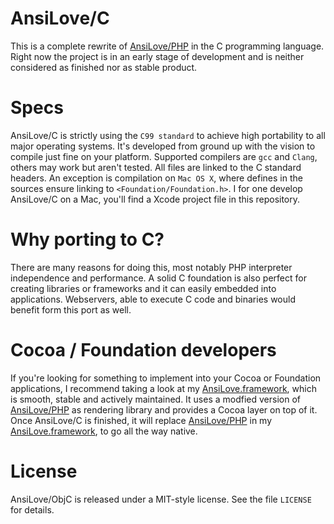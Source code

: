 # AnsiLove/C

This is a complete rewrite of [AnsiLove/PHP](http://ansilove.sourceforge.net) in the C programming language. Right now the project is in an early stage of development and is neither considered as finished nor as stable product. 

# Specs 

AnsiLove/C is strictly using the `C99 standard` to achieve high portability to all major operating systems. It's developed from ground up with the vision to compile just fine on your platform. Supported compilers are `gcc` and `Clang`, others may work but aren't tested. All files are linked to the C standard headers. An exception is compilation on `Mac OS X`, where defines in the sources ensure linking to `<Foundation/Foundation.h>`. I for one develop AnsiLove/C on a Mac, you'll find a Xcode project file in this repository. 

# Why porting to C?

There are many reasons for doing this, most notably PHP interpreter independence and performance. A solid C foundation is also perfect for creating libraries or frameworks and it can easily embedded into applications. Webservers, able to execute C code and binaries would benefit form this port as well. 

# Cocoa / Foundation developers

If you're looking for something to implement into your Cocoa or Foundation applications, I recommend taking a look at my [AnsiLove.framework](https://github.com/ByteProject/AnsiLove.framework), which is smooth, stable and actively maintained. It uses a modfied version of [AnsiLove/PHP](http://ansilove.sourceforge.net) as rendering library and provides a Cocoa layer on top of it.  Once AnsiLove/C is finished, it will replace [AnsiLove/PHP](http://ansilove.sourceforge.net) in my [AnsiLove.framework](https://github.com/ByteProject/AnsiLove.framework), to go all the way native.

# License

AnsiLove/ObjC is released under a MIT-style license. See the file `LICENSE` for details.
